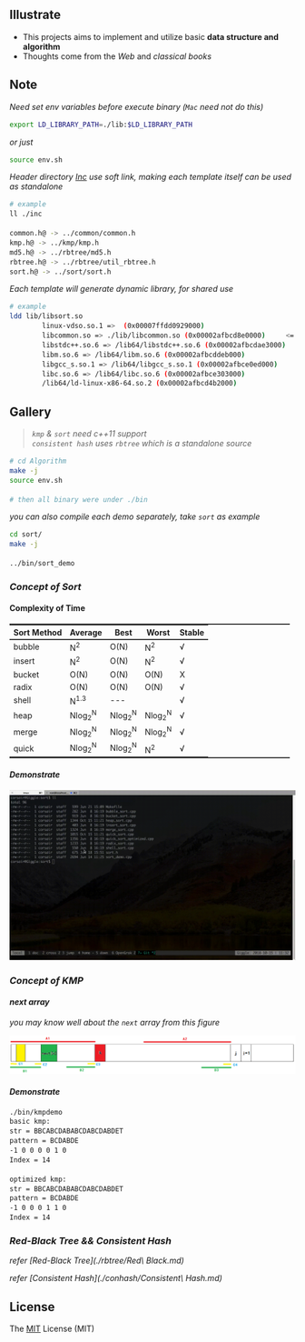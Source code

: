 ## Illustrate
- This projects aims to implement and utilize basic **data structure and algorithm**
- Thoughts come from the _Web_ and _classical books_

## Note
_Need set env variables before execute binary (`Mac` need not do this)_

```bash
export LD_LIBRARY_PATH=./lib:$LD_LIBRARY_PATH
```
_or just_

```bash
source env.sh
```

_Header directory [Inc](./inc) use soft link, making each template itself can be used as standalone_

```bash
# example
ll ./inc

common.h@ -> ../common/common.h
kmp.h@ -> ../kmp/kmp.h
md5.h@ -> ../rbtree/md5.h
rbtree.h@ -> ../rbtree/util_rbtree.h
sort.h@ -> ../sort/sort.h
```

_Each template will generate dynamic library, for shared use_

```bash
# example
ldd lib/libsort.so
        linux-vdso.so.1 =>  (0x00007ffdd0929000)
        libcommon.so => ./lib/libcommon.so (0x00002afbcd8e0000)     <= mylib
        libstdc++.so.6 => /lib64/libstdc++.so.6 (0x00002afbcdae3000)
        libm.so.6 => /lib64/libm.so.6 (0x00002afbcddeb000)
        libgcc_s.so.1 => /lib64/libgcc_s.so.1 (0x00002afbce0ed000)
        libc.so.6 => /lib64/libc.so.6 (0x00002afbce303000)
        /lib64/ld-linux-x86-64.so.2 (0x00002afbcd4b2000)
```

## Gallery

> _`kmp` & `sort` need c++11 support_<br>
_`consistent hash` uses `rbtree` which is a standalone source_

```bash
# cd Algorithm
make -j
source env.sh

# then all binary were under ./bin
```
_you can also compile each demo separately, take `sort` as example_

```bash
cd sort/
make -j

../bin/sort_demo
```

### _Concept of Sort_
#### Complexity of Time
<!-- Github did not support <style></style> -->
<!-- th was same as td except that it hilight with black -->
<table style="width:98%;border-collapse:collapse;border-top:2px solid #333;border-bottom:2px solid #333;border-left-style:none;">
    <tr style="border-bottom:2px solid #333;">
        <th>Sort Method</th>
        <th>Average</th>
        <th>Best</th>
        <th>Worst</th>
        <th>Stable</th>
    </tr>
    <tr>
        <td>bubble</th>
        <td>N<sup>2</sup</td>
        <td>O(N)</td>
        <td>N<sup>2</sup></td>
        <td>&radic;</td>
    </tr>
    <tr>
        <td>insert</th>
        <td>N<sup>2</sup</td>
        <td>O(N)</td>
        <td>N<sup>2</sup></td>
        <td>&radic;</td>
    </tr>
    <tr>
        <td>bucket</th>
        <td>O(N)</td>
        <td>O(N)</td>
        <td>O(N)</td>
        <td>&Chi;</td>
    </tr>
    <tr>
        <td>radix</th>
        <td>O(N)</td>
        <td>O(N)</td>
        <td>O(N)</td>
        <td>&radic;</td>
    </tr>
    <tr>
        <td>shell</th>
        <td>N<sup>1.3</sup></td>
        <td colspan=2>---</td>
        <td>&radic;</td>
    </tr>
    <tr>
        <td>heap</th>
        <td>Nlog<sub>2</sub><sup>N</sup></td>
        <td>Nlog<sub>2</sub><sup>N</sup></td>
        <td>Nlog<sub>2</sub><sup>N</sup></td>
        <td>&radic;</td>
    </tr>
    <tr>
        <td>merge</th>
        <td>Nlog<sub>2</sub><sup>N</sup></td>
        <td>Nlog<sub>2</sub><sup>N</sup></td>
        <td>Nlog<sub>2</sub><sup>N</sup></td>
        <td>&radic;</td>
    </tr>
    <tr>
        <td>quick</th>
        <td>Nlog<sub>2</sub><sup>N</sup></td>
        <td>Nlog<sub>2</sub><sup>N</sup></td>
        <td>N<sup>2<sup></td>
        <td>&radic;</td>
    </tr>
</table>

#### _Demonstrate_
![](./gif/sortdemo.gif)

### _Concept of KMP_
#### _next array_
_you may know well about the `next` array from this figure_

![](./gif/next.png)

#### _Demonstrate_
```bash
./bin/kmpdemo
basic kmp:
str = BBCABCDABABCDABCDABDET
pattern = BCDABDE
-1 0 0 0 0 1 0
Index = 14

optimized kmp:
str = BBCABCDABABCDABCDABDET
pattern = BCDABDE
-1 0 0 0 1 1 0
Index = 14
```

### _Red-Black Tree && Consistent Hash_
_refer [Red-Black Tree](./rbtree/Red\ Black.md)_

_refer [Consistent Hash](./conhash/Consistent\ Hash.md)_

## License
The [MIT](./LICENSE.txt) License (MIT)
